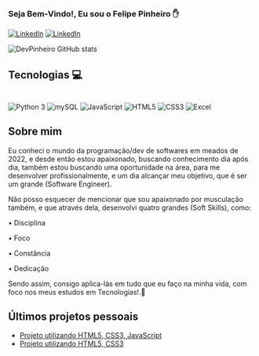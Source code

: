 ### Seja Bem-Vindo!, Eu sou o Felipe Pinheiro ✋

[![LinkedIn](https://img.shields.io/badge/LinkedIn-0077B5?style=for-the-badge&logo=linkedin&logoColor=white)](https://www.linkedin.com/in/felipe-pinheiro-002427250/)
[![LinkedIn](https://img.shields.io/badge/Instagram-E4405F?style=for-the-badge&logo=instagram&logoColor=white)](https://www.instagram.com/feh_pinheiroo/)

![DevPinheiro GitHub stats](https://github-readme-stats.vercel.app/api?username=FelipePinheiroRegina&show_icons=true&theme=highcontrast)


## Tecnologias 💻

<div style="display: inline-block"><br/> 
  <img align="center" alt="Python 3" src="https://img.shields.io/badge/Python-14354C?style=for-the-badge&logo=python&logoColor=white"/>
  <img align="center" alt="mySQL" src="https://img.shields.io/badge/MySQL-005C84?style=for-the-badge&logo=mysql&logoColor=white"/>
  <img align="center" alt="JavaScript" src="https://img.shields.io/badge/JavaScript-F7DF1E?style=for-the-badge&logo=javascript&logoColor=black"/>
  <img align="center" alt="HTML5" src="https://img.shields.io/badge/HTML5-E34F26?style=for-the-badge&logo=html5&logoColor=white"/>
  <img align="center" alt="CSS3" src="https://img.shields.io/badge/CSS3-1572B6?style=for-the-badge&logo=css3&logoColor=white"/>
  <img align="center" alt="Excel" src="https://img.shields.io/badge/Microsoft_Excel-217346?style=for-the-badge&logo=microsoft-excel&logoColor=white"/>
</div><br/>

## Sobre mim
Eu conheci o mundo da programação/dev de softwares em meados de 2022, e desde então estou apaixonado, buscando conhecimento dia após dia, também estou buscando uma oportunidade na área,
para me desenvolver profissionalmente, e um dia alcançar meu objetivo, que é ser um grande (Software Engineer).


Não posso esquecer de mencionar que sou apaixonado por musculação também, e que através dela, desenvolvi quatro grandes (Soft Skills), como:

• Disciplina

• Foco

• Constância

• Dedicação

Sendo assim, consigo aplica-lás em tudo que eu faço na minha vida, com foco nos meus estudos em Tecnologias!.🚀

## Últimos projetos pessoais
- [Projeto utilizando HTML5, CSS3, JavaScript](https://felipepinheiroregina.github.io/projeto-javascript/index#)<br/>
- [Projeto utilizando HTML5, CSS3](https://felipepinheiroregina.github.io/projeto-gym/gym/index)





  
